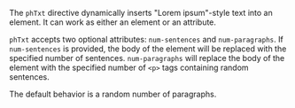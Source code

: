 The `phTxt` directive dynamically inserts "Lorem ipsum"-style text
into an element. It can work as either an element or an attribute. 

`phTxt` accepts two optional attributes: `num-sentences` and
`num-paragraphs`. If `num-sentences` is provided, the body of the element will
be replaced with the specified number of sentences. `num-paragraphs` will
replace the body of the element with the specified number of `<p>` tags
containing random sentences. 

The default behavior is a random number of paragraphs.
